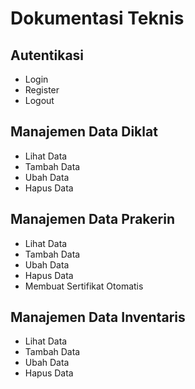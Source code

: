 # Dokumentasi Teknis

## Autentikasi

- Login
- Register
- Logout

 ## Manajemen Data Diklat 

- Lihat Data
- Tambah Data 
- Ubah Data 
- Hapus Data

## Manajemen Data Prakerin

- Lihat Data
- Tambah Data
- Ubah Data 
- Hapus Data
- Membuat Sertifikat Otomatis

## Manajemen Data Inventaris

- Lihat Data
- Tambah Data 
- Ubah Data 
- Hapus Data